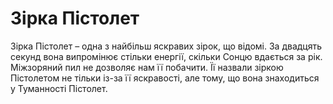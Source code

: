 # Зірка Пістолет

Зірка Пістолет – одна з найбільш яскравих зірок, що відомі. За двадцять секунд
вона випромінює стільки енергії, скільки Сонцю вдається за рік. Міжзоряний пил
не дозволяє нам її побачити. Її назвали зіркою Пістолетом не тільки із-за її
яскравості, але тому, що вона знаходиться у Туманності Пістолет.
